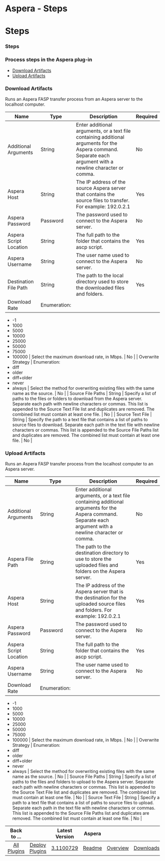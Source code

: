 
Aspera - Steps
==============

# Steps



### Steps




 



### Process steps in the Aspera plug-in


* [Download Artifacts](#download_artifacts)
* [Upload Artifacts](#upload_artifacts)



### Download Artifacts


Runs an Aspera FASP transfer process from an Aspera server to the localhost computer.




| Name | Type | Description | Required |
| --- | --- | --- | --- |
| Additional Arguments | String | Enter additional arguments, or a text file containing additional arguments for the Aspera command. Separate each argument with a newline character or comma. | No |
| Aspera Host | String | The IP address of the source Aspera server that contains the source files to transfer. For example: 192.0.2.1 | Yes |
| Aspera Password | Password | The password used to connect to the Aspera server. | No |
| Aspera Script Location | String | The full path to the folder that contains the ascp script. | Yes |
| Aspera Username | String | The user name used to connect to the Aspera server. | No |
| Destination File Path | String | The path to the local directory used to store the downloaded files and folders. | Yes |
| Download Rate | Enumeration:
* -1
* 1000
* 5000
* 10000
* 25000
* 50000
* 75000
* 100000
 | Select the maximum download rate, in Mbps. | No |
| Overwrite Strategy | Enumeration:
* diff
* older
* diff+older
* never
* always
 | Select the method for overwriting existing files with the same name as the source. | No |
| Source File Paths | String | Specify a list of paths to the files or folders to download from the Aspera server. Separate each path with newline characters or commas. This list is appended to the Source Text File list and duplicates are removed. The combined list must contain at least one file. | No |
| Source Text File | String | Specify the path to a text file that contains a list of paths to source files to download. Separate each path in the text file with newline characters or commas. This list is appended to the Source File Paths list and duplicates are removed. The combined list must contain at least one file. | No |





### Upload Artifacts


Runs an Aspera FASP transfer process from the localhost computer to an Aspera server.




| Name | Type | Description | Required |
| --- | --- | --- | --- |
| Additional Arguments | String | Enter additional arguments, or a text file containing additional arguments for the Aspera command. Separate each argument with a newline character or comma. | No |
| Aspera File Path | String | The path to the destination directory to use to store the uploaded files and folders on the Aspera server. | Yes |
| Aspera Host | String | The IP address of the Aspera server that is the destination for the uploaded source files and folders. For example: 192.0.2.1 | Yes |
| Aspera Password | Password | The password used to connect to the Aspera server. | No |
| Aspera Script Location | String | The full path to the folder that contains the ascp script. | Yes |
| Aspera Username | String | The user name used to connect to the Aspera server. | No |
| Download Rate | Enumeration:
* -1
* 1000
* 5000
* 10000
* 25000
* 50000
* 75000
* 100000
 | Select the maximum download rate, in Mbps. | No |
| Overwrite Strategy | Enumeration:
* diff
* older
* diff+older
* never
* always
 | Select the method for overwriting existing files with the same name as the source. | No |
| Source File Paths | String | Specify a list of paths to the files and folders to upload to the Aspera server. Separate each path with newline characters or commas. This list is appended to the Source Text File list and duplicates are removed. The combined list must contain at least one file. | No |
| Source Text File | String | Specify a path to a text file that contains a list of paths to source files to upload. Separate each path in the text file with newline characters or commas. This list is appended to the Source File Paths list and duplicates are removed. The combined list must contain at least one file. | No |







|Back to ...||Latest Version|Aspera |||
| :---: | :---: | :---: | :---: | :---: | :---: |
|[All Plugins](../../index.md)|[Deploy Plugins](../README.md)|[3.1100729](https://raw.githubusercontent.com/UrbanCode/IBM-UCD-PLUGINS/main/files/aspera/aspera-3.1100729.zip)|[Readme](README.md)|[Overview](overview.md)|[Downloads](downloads.md)|
